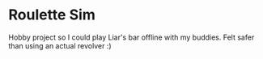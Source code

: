 # Roulette Sim
 
Hobby project so I could play Liar's bar offline with my buddies.
Felt safer than using an actual revolver :)
